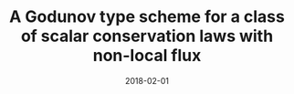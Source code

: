 ---
title: A Godunov type scheme for a class of scalar conservation laws with non-local flux

event: Spring School 2018 - From Particle Dynamics to Gradient Flows

location: Kaiserslautern, Germany

# Talk start and end times.
#   End time can optionally be hidden by prefixing the line with `#`.
date: '2018-02-01'
#date_end: '2030-06-01T15:00:00Z'
all_day: false

authors:
  - admin

tags: []

# Is this a featured talk? (true/false)
featured: true

# Markdown Slides (optional).
#   Associate this talk with Markdown slides.
#   Simply enter your slide deck's filename without extension.
#   E.g. `slides = "example-slides"` references `content/slides/example-slides.md`.
#   Otherwise, set `slides = ""`.
slides: ""

# Projects (optional).
#   Associate this post with one or more of your projects.
#   Simply enter your project's folder or file name without extension.
#   E.g. `projects = ["internal-project"]` references `content/project/deep-learning/index.md`.
#   Otherwise, set `projects = []`.
projects: [] 
---